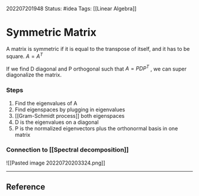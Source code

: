 202207201948
Status: #idea
Tags: [[Linear Algebra]]

# Symmetric Matrix
A matrix is symmetric if it is equal to the transpose of itself, and it has to be square.
$A = A^T$

If we find D diagonal and P orthogonal such that $A=PDP^T$ , we can super diagonalize the matrix.

### Steps
1. Find the eigenvalues of A
2. Find eigenspaces by plugging in eigenvalues
3. [[Gram-Schmidt process]] both eigenspaces
4. D is the eigenvalues on a diagonal
5. P is the normalized eigenvectors plus the orthonormal basis in one matrix


### Connection to [[Spectral decomposition]]
![[Pasted image 20220720203324.png]]

---


## Reference